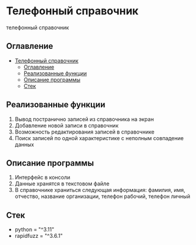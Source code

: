 # Телефонный справочник #
телефонный справочник


## Оглавление ##
- [Телефонный справочник](#телефонный-справочник)
  - [Оглавление](#оглавление)
  - [Реализованные функции](#реализованные-функции)
  - [Описание программы](#описание-программы)
  - [Стек](#стек)

## Реализованные функции ###
1. Вывод постранично записей из справочника на экран
2. Добавление новой записи в справочник
3. Возможность редактирования записей в справочнике
4. Поиск записей по одной характеристике с неполным совпадение данных

## Описание программы ###
1. Интерфейс в консоли
2. Данные хранятся в текстовом файле
3. В справочнике храниться следующая информация: фамилия, имя, отчество, название организации, телефон рабочий, телефон личный
   

## Стек ##
- python = "^3.11"
- rapidfuzz = "^3.6.1"
  